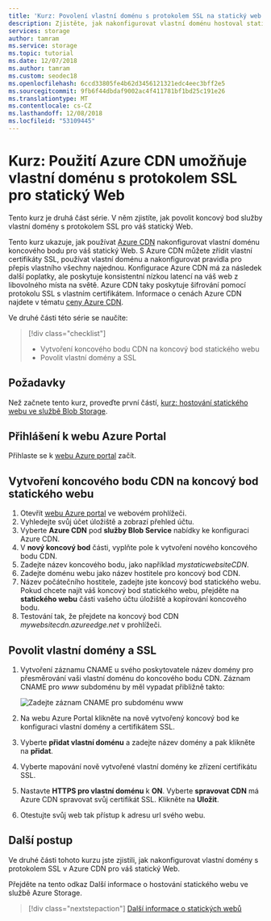 ```yaml
---
title: 'Kurz: Povolení vlastní doménu s protokolem SSL na statický web využívající Azure CDN – Azure Storage'
description: Zjistěte, jak nakonfigurovat vlastní doménu hostoval statický Web.
services: storage
author: tamram
ms.service: storage
ms.topic: tutorial
ms.date: 12/07/2018
ms.author: tamram
ms.custom: seodec18
ms.openlocfilehash: 6ccd33805fe4b62d3456121321edc4eec3bff2e5
ms.sourcegitcommit: 9fb6f44dbdaf9002ac4f411781bf1bd25c191e26
ms.translationtype: MT
ms.contentlocale: cs-CZ
ms.lasthandoff: 12/08/2018
ms.locfileid: "53109445"
---
```

# <a name="tutorial-use-azure-cdn-to-enable-a-custom-domain-with-ssl-for-a-static-website"></a>Kurz: Použití Azure CDN umožňuje vlastní doménu s protokolem SSL pro statický Web

Tento kurz je druhá část série. V něm zjistíte, jak povolit koncový bod služby vlastní domény s protokolem SSL pro váš statický Web. 

Tento kurz ukazuje, jak používat [Azure CDN](../../cdn/cdn-overview.md) nakonfigurovat vlastní doménu koncového bodu pro váš statický Web. S Azure CDN můžete zřídit vlastní certifikáty SSL, používat vlastní doménu a nakonfigurovat pravidla pro přepis vlastního všechny najednou. Konfigurace Azure CDN má za následek další poplatky, ale poskytuje konsistentní nízkou latencí na váš web z libovolného místa na světě. Azure CDN taky poskytuje šifrování pomocí protokolu SSL s vlastním certifikátem. Informace o cenách Azure CDN najdete v tématu [ceny Azure CDN](https://azure.microsoft.com/pricing/details/cdn/).

Ve druhé části této série se naučíte:

> [!div class="checklist"]
> * Vytvoření koncového bodu CDN na koncový bod statického webu
> * Povolit vlastní domény a SSL

## <a name="prerequisites"></a>Požadavky

Než začnete tento kurz, proveďte první částí, [kurz: hostování statického webu ve službě Blob Storage](storage-blob-static-website-host.md). 

## <a name="sign-in-to-the-azure-portal"></a>Přihlášení k webu Azure Portal

Přihlaste se k [webu Azure portal](https://portal.azure.com/) začít.

## <a name="create-a-cdn-endpoint-on-the-static-website-endpoint"></a>Vytvoření koncového bodu CDN na koncový bod statického webu

1. Otevřít [webu Azure portal](https://portal.azure.com/) ve webovém prohlížeči. 
1. Vyhledejte svůj účet úložiště a zobrazí přehled účtu.
1. Vyberte **Azure CDN** pod **služby Blob Service** nabídky ke konfiguraci Azure CDN.
1. V **nový koncový bod** části, vyplňte pole k vytvoření nového koncového bodu CDN.
1. Zadejte název koncového bodu, jako například *mystaticwebsiteCDN*.
1. Zadejte doménu webu jako název hostitele pro koncový bod CDN.
1. Název počátečního hostitele, zadejte jste koncový bod statického webu. Pokud chcete najít váš koncový bod statického webu, přejděte na **statického webu** části vašeho účtu úložiště a kopírování koncového bodu. 
1. Testování tak, že přejdete na koncový bod CDN *mywebsitecdn.azureedge.net* v prohlížeči.

## <a name="enable-custom-domain-and-ssl"></a>Povolit vlastní domény a SSL

1. Vytvoření záznamu CNAME u svého poskytovatele název domény pro přesměrování vaši vlastní doménu do koncového bodu CDN. Záznam CNAME pro *www* subdoménu by měl vypadat přibližně takto:

    ![Zadejte záznam CNAME pro subdoménu www](media/storage-blob-static-website-custom-domain/subdomain-cname-record.png)

1. Na webu Azure Portal klikněte na nově vytvořený koncový bod ke konfiguraci vlastní domény a certifikátem SSL.
1. Vyberte **přidat vlastní doménu** a zadejte název domény a pak klikněte na **přidat**.
1. Vyberte mapování nově vytvořené vlastní domény ke zřízení certifikátu SSL.
1. Nastavte **HTTPS pro vlastní doménu** k **ON**. Vyberte **spravovat CDN** má Azure CDN spravovat svůj certifikát SSL. Klikněte na **Uložit**.
1. Otestujte svůj web tak přístup k adresu url svého webu.

## <a name="next-steps"></a>Další postup

Ve druhé části tohoto kurzu jste zjistili, jak nakonfigurovat vlastní domény s protokolem SSL v Azure CDN pro váš statický Web.

Přejděte na tento odkaz Další informace o hostování statického webu ve službě Azure Storage.

> [!div class="nextstepaction"]
> [Další informace o statických webů](storage-blob-static-website.md)
